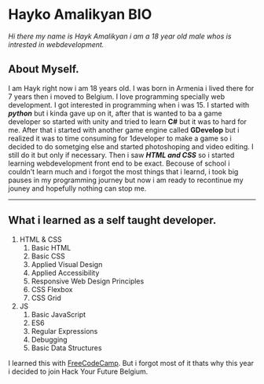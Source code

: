 # **Hayko Amalikyan BIO**

_Hi there my name is Hayk Amalikyan i am a 18 year old male whos is intrested in
webdevelopment._

## **About Myself.**

I am Hayk right now i am 18 years old. I was born in Armenia i lived there for 7
years then i moved to Belgium. I love programming specially web development. I
got interested in programming when i was 15. I started with **_python_** but i
kinda gave up on it, after that is wanted to ba a game developer so started with
unity and tried to learn **C#** but it was to hard for me. After that i started
with another game engine called **GDevelop** but i realized it was to time
consuming for 1developer to make a game so i decided to do sometging else and
started photoshoping and video editing. I still do it but only if necessary.
Then i saw **_HTML and CSS_** so i started learning webdevelopment front end to
be exact. Becouse of school i couldn't learn much and i forgot the most things
that i learnd, i took big pauses in my programming journey but now i am ready to
recontinue my jouney and hopefully nothing can stop me.

---

## **What i learned as a self taught developer.**

1. HTML & CSS
   1. Basic HTML
   2. Basic CSS
   3. Applied Visual Design
   4. Applied Accessibility
   5. Responsive Web Design Principles
   6. CSS Flexbox
   7. CSS Grid
2. JS
   1. Basic JavaScript
   2. ES6
   3. Regular Expressions
   4. Debugging
   5. Basic Data Structures

I learned this with [FreeCodeCamp](https://www.freecodecamp.org/learn). But i
forgot most of it thats why this year i decided to join Hack Your Future
Belgium.

